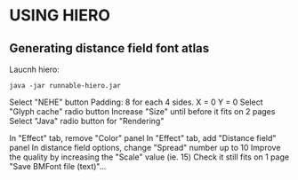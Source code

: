 USING HIERO
===========

Generating distance field font atlas
------------------------------------

Laucnh hiero:

```
java -jar runnable-hiero.jar
```

Select "NEHE" button
Padding: 8 for each 4 sides. X = 0 Y = 0
Select "Glyph cache" radio button
Increase "Size" until before it fits on 2 pages
Select "Java" radio button for "Rendering"

In "Effect" tab, remove "Color" panel
In "Effect" tab, add "Distance field" panel
In distance field options, change "Spread" number up to 10
Improve the quality by increasing the "Scale" value (ie. 15)
Check it still fits on 1 page
"Save BMFont file (text)"...
